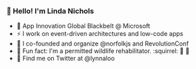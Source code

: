 ### 👋   Hello! I'm Linda Nichols

- :briefcase:  App Innovation Global Blackbelt @ Microsoft
- ⚡  I work on event-driven architectures and low-code apps
- 👯  I co-founded and organize @norfolkjs and RevolutionConf
-  :flashlight: Fun fact: I'm a permitted wildlife rehabilitator. :squirrel: :turtle: :rabbit2:
- 💬  Find me on Twitter at @lynnaloo


